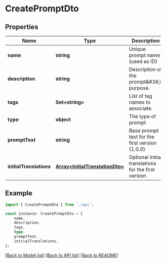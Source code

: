 # CreatePromptDto


## Properties

Name | Type | Description | Notes
------------ | ------------- | ------------- | -------------
**name** | **string** | Unique prompt name (used as ID) | [default to undefined]
**description** | **string** | Description of the prompt\&#39;s purpose. | [optional] [default to undefined]
**tags** | **Set&lt;string&gt;** | List of tag names to associate. | [optional] [default to undefined]
**type** | **object** | The type of prompt | [default to undefined]
**promptText** | **string** | Base prompt text for the first version (1.0.0) | [default to undefined]
**initialTranslations** | [**Array&lt;InitialTranslationDto&gt;**](InitialTranslationDto.md) | Optional initial translations for the first version | [optional] [default to undefined]

## Example

```typescript
import { CreatePromptDto } from './api';

const instance: CreatePromptDto = {
    name,
    description,
    tags,
    type,
    promptText,
    initialTranslations,
};
```

[[Back to Model list]](../README.md#documentation-for-models) [[Back to API list]](../README.md#documentation-for-api-endpoints) [[Back to README]](../README.md)
